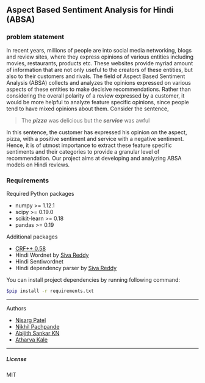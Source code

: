 ## Aspect Based Sentiment Analysis for Hindi (ABSA)

### problem statement 
In recent years, millions of people are into social media networking, blogs and review sites, where they express opinions of various entities including movies, restaurants, products etc. These websites provide myriad amount of information that are not only useful to the creators of these entities, but also to their customers and rivals. The field of Aspect Based Sentiment Analysis (ABSA) collects and analyzes the opinions expressed on various aspects of these entities to make decisive recommendations. Rather than considering the overall polarity of a review expressed by a customer, it would be more helpful to analyze feature specific opinions, since people tend to have mixed opinions about them. Consider the sentence,

> The ***pizza*** was delicious but the ***service*** was awful

In this sentence, the customer has expressed his opinion on the aspect, pizza, with a positive sentiment and service with a negative sentiment. Hence, it is of utmost importance to extract these feature specific sentiments and their categories to provide a granular level of recommendation. Our project aims at developing and analyzing ABSA models on Hindi reviews.

### Requirements

Required Python packages
- numpy >= 1.12.1
- scipy >= 0.19.0
- scikit-learn >= 0.18
- pandas >= 0.19

Additional packages
 - [CRF++ 0.58](https://taku910.github.io/crfpp/) 
 - Hindi Wordnet by [Siva Reddy](http://sivareddy.in/downloads)
 - Hindi Sentiwordnet
 - Hindi dependency parser by [Siva Reddy](http://sivareddy.in/downloads)


You can install project dependencies by running following command:
```sh
$pip install -r requirements.txt
```
---
Authors

- [Nisarg Patel](https://github.com/pnisarg)
- [Nikhil Pachpande](https://github.com/pachpandenikhil)
- [Abijith Sankar KN](https://github.com/abijithsankar)
- [Atharva Kale](https://github.com/athkale)


---
##### License
MIT
